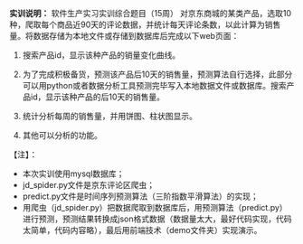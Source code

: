 **实训说明：**
软件生产实习实训综合题目（15周）
对京东商城的某类产品，选取10种，爬取每个商品近90天的评论数据，并统计每天评论条数，以此计算为销售量。将数据存储为本地文件或存储到数据库后完成以下web页面：

 1. 搜索产品id，显示该种产品的销量变化曲线。

 2. 为了完成积极备货，预测该产品后10天的销售量，预测算法自行选择，此部分可以用python或者数据分析工具预测完毕写入本地数据文件或数据库。搜索产品id，显示该种产品的后10天的销售量。

 3. 统计分析每周的销售量，并用饼图、柱状图显示。

 4. 其他可以分析的功能。

【注】：

 - 本次实训使用mysql数据库；
 - jd_spider.py文件是京东评论区爬虫；
 - predict.py文件是时间序列预测算法（三阶指数平滑算法）的实现；
 - 用爬虫（jd_spider.py）把数据爬取到数据库后，用预测算法（predict.py）进行预测，预测结果转换成json格式数据（数据量太大，最好代码实现，代码太简单，代码内容略），最后用前端技术（demo文件夹）实现演示。